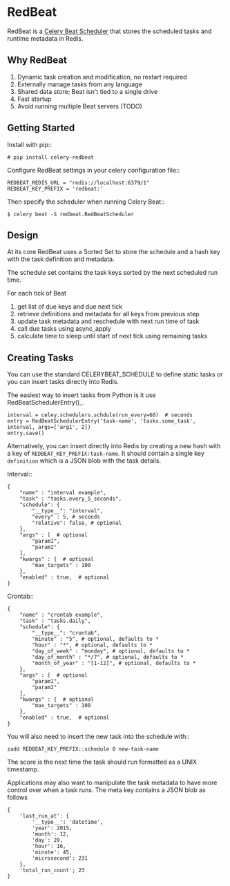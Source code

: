 RedBeat
=========
RedBeat is a [Celery Beat Scheduler](http://celery.readthedocs.org/en/latest/userguide/periodic-tasks.html) that stores the scheduled tasks and runtime metadata in Redis.


Why RedBeat
--------------

  1. Dynamic task creation and modification, no restart required
  1. Externally manage tasks from any language
  1. Shared data store; Beat isn't tied to a single drive
  1. Fast startup
  1. Avoid running multiple Beat servers (TODO)


Getting Started
------------------

Install with pip::

    # pip install celery-redbeat

Configure RedBeat settings in your celery configuration file::

    REDBEAT_REDIS_URL = "redis://localhost:6379/1"
    REDBEAT_KEY_PREFIX = 'redbeat:'

Then specify the scheduler when running Celery Beat::

    $ celery beat -S redbeat.RedBeatScheduler


Design
---------
At its core RedBeat uses a Sorted Set to store the schedule and a hash key with the task definition and metadata.

The schedule set contains the task keys sorted by the next scheduled run time.

For each tick of Beat

  1. get list of due keys and due next tick
  1. retrieve definitions and metadata for all keys from previous step
  1. update task metadata and reschedule with next run time of task
  1. call due tasks using async_apply
  1. calculate time to sleep until start of next tick using remaining tasks

Creating Tasks
------------------
You can use the standard CELERYBEAT_SCHEDULE to define static tasks or you can insert tasks
directly into Redis.

The easiest way to insert tasks from Python is it use RedBeatSchedulerEntry()_.

    interval = celey.schedulers.schdule(run_every=60)  # seconds
    entry = RedBeatSchedulerEntry('task-name', 'tasks.some_task', interval, args=['arg1', 2])
    entry.save()

Alternatively, you can insert directly into Redis by creating a new hash with a key of `REDBEAT_KEY_PREFIX:task-name`.
It should contain a single key `definition` which is a JSON blob with the task details.

Interval::

    {
        "name" : "interval example",
        "task" : "tasks.every_5_seconds",
        "schedule": {
            "__type__": "interval",
            "every" : 5, # seconds
            "relative": false, # optional
        },
        "args" : [  # optional
            "param1",
            "param2"
        ], 
        "kwargs" : {  # optional
            "max_targets" : 100
        },
        "enabled" : true,  # optional
    }

Crontab::

    {
        "name" : "crontab example",
        "task" : "tasks.daily",
        "schedule": {
            "__type__": "crontab",
            "minute" : "5", # optional, defaults to *
            "hour" : "*", # optional, defaults to *
            "day_of_week" : "monday", # optional, defaults to *
            "day_of_month" : "*/7", # optional, defaults to *
            "month_of_year" : "[1-12]", # optional, defaults to *
        },
        "args" : [  # optional
            "param1",
            "param2"
        ], 
        "kwargs" : {  # optional
            "max_targets" : 100
        },
        "enabled" : true,  # optional
    }

You will also need to insert the new task into the schedule with::

    zadd REDBEAT_KEY_PREFIX::schedule 0 new-task-name

The score is the next time the task should run formatted as a UNIX timestamp.

Applications may also want to manipulate the task metadata to have more control over when a task runs.
The meta key contains a JSON blob as follows

    {
        'last_run_at': {
            '__type__': 'datetime',
            'year': 2015,
            'month': 12,
            'day': 29,
            'hour': 16,
            'minute': 45,
            'microsecond': 231
        },
        'total_run_count'; 23
    }
